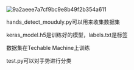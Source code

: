 ![9a2aeee7a7cf9bc9e8b49f2b354a611](https://user-images.githubusercontent.com/97166604/190632506-f71207ae-0a98-40f5-8d9e-edf30cbd6884.jpg)

  hands_detect_mouduly.py可以用来收集数据集  
  
  keras_model.h5是训练好的模型，labels.txt是标签  
  
  
  数据集在Techable Machine上训练  
  
  test.py可以对手势进行分类
  
  
